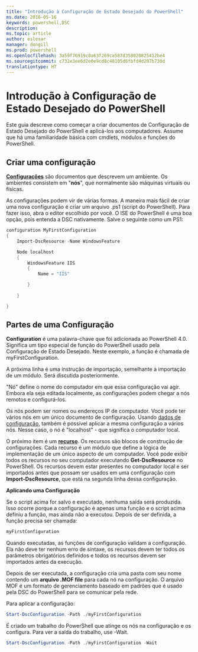 ```yaml
---
title: "Introdução à Configuração de Estado Desejado do PowerShell"
ms.date: 2016-05-16
keywords: powershell,DSC
description: 
ms.topic: article
author: eslesar
manager: dongill
ms.prod: powershell
ms.openlocfilehash: 3a59f76919c0a63f269ca587d358020825412be4
ms.sourcegitcommit: c732e3ee6d2e0e9cd8c40105d6fbfd4d207b730d
translationtype: HT
---
```

# <a name="getting-started-with-powershell-desired-state-configuration"></a>Introdução à Configuração de Estado Desejado do PowerShell #

Este guia descreve como começar a criar documentos de Configuração de Estado Desejado do PowerShell e aplicá-los aos computadores. Assume que há uma familiaridade básica com cmdlets, módulos e funções do PowerShell. 


## <a name="create-a-configuration"></a>Criar uma configuração ##

[**Configurações**](https://msdn.microsoft.com/en-us/powershell/dsc/configurations) são documentos que descrevem um ambiente. Os ambientes consistem em "**nós**", que normalmente são máquinas virtuais ou físicas. 

As configurações podem vir de várias formas. A maneira mais fácil de criar uma nova configuração é criar um arquivo .ps1 (script do PowerShell). Para fazer isso, abra o editor escolhido por você. O ISE do PowerShell é uma boa opção, pois entenda a DSC nativamente. Salve o seguinte como um PS1:

```powershell
configuration MyFirstConfiguration
{
    Import-DscResource -Name WindowsFeature

    Node localhost
    {
        WindowsFeature IIS
        {
            Name = "IIS"

        }
        
    }

}
```
## <a name="parts-of-a-configuration"></a>Partes de uma Configuração ##
**Configuration** é uma palavra-chave que foi adicionada ao PowerShell 4.0. Significa um tipo especial de função do PowerShell usado pela Configuração de Estado Desejado. Neste exemplo, a função é chamada de myFirstConfiguration. 

A próxima linha é uma instrução de importação, semelhante à importação de um módulo. Será discutida posteriormente.

"Nó" define o nome do computador em que essa configuração vai agir. Embora ela seja editada localmente, as configurações podem chegar a nós remotos e configurá-los. 

Os nós podem ser nomes ou endereços IP de computador. Você pode ter vários nós em um único documento de configuração. Usando [dados de configuração](https://msdn.microsoft.com/en-us/powershell/dsc/configdata), também é possível aplicar a mesma configuração a vários nós. Nesse caso, o nó é "localhost" - que significa o computador local. 

O próximo item é um [**recurso**](https://msdn.microsoft.com/en-us/powershell/dsc/resources). Os recursos são blocos de construção de configurações. Cada recurso é um módulo que define a lógica de implementação de um único aspecto de um computador. Você pode exibir todos os recursos no seu computador executando **Get-DscResource** no PowerShell. Os recursos devem estar presentes no computador local e ser importados antes que possam ser usados em uma configuração com **Import-DscResource**, que está na segunda linha dessa configuração. 

**Aplicando uma Configuração**

Se o script acima for salvo e executado, nenhuma saída será produzida. Isso ocorre porque a configuração é apenas uma função e o script acima definiu a função, mas ainda não a executou. Depois de ser definida, a função precisa ser chamada:
```powershell
myFirstConfiguration
```

Quando executadas, as funções de configuração validam a configuração. Ela não deve ter nenhum erro de sintaxe, os recursos devem ter todos os parâmetros obrigatórios definidos e todos os recursos devem ser importados antes da execução.

Depois de ser executada, a configuração cria uma pasta com seu nome contendo um **arquivo .MOF file** para cada nó na configuração. O arquivo MOF é um formato de gerenciamento baseado em padrões que é usado pela DSC do PowerShell para se comunicar pela rede.

Para aplicar a configuração:
```powershell
Start-DscConfiguration -Path ./myFirstConfiguration
```
É criado um trabalho do PowerShell que atinge os nós na configuração e os configura. Para ver a saída do trabalho, use -Wait. 
```powershell
Start-DscConfiguration -Path ./myFirstConfiguration -Wait
```

